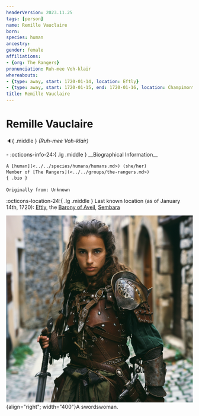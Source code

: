 ```yaml
---
headerVersion: 2023.11.25
tags: [person]
name: Remille Vauclaire
born:
species: human
ancestry:
gender: female
affiliations:
- {org: The Rangers}
pronunciation: Ruh-mee Voh-klair
whereabouts:
- {type: away, start: 1720-01-14, location: Eftly}
- {type: away, start: 1720-01-15, end: 1720-01-16, location: Champimont}
title: Remille Vauclaire
---
```

# Remille Vauclaire
:speaker:{ .middle } *(Ruh-mee Voh-klair)*  
<div class="grid cards ext-narrow-margin ext-one-column" markdown>
- :octicons-info-24:{ .lg .middle } __Biographical Information__

    A [human](<../../species/humans/humans.md>) (she/her)  
    Member of [The Rangers](<../../groups/the-rangers.md>)  
    { .bio }

    Originally from: Unknown
</div>

:octicons-location-24:{ .lg .middle } Last known location (as of January 14th, 1720): [Eftly](<../../gazetteer/greater-sembara/sembara/barony-of-aveil/eftly.md>), the [Barony of Aveil](<../../gazetteer/greater-sembara/sembara/barony-of-aveil/barony-of-aveil.md>), [Sembara](<../../gazetteer/greater-sembara/sembara/sembara.md>)


![Remille Vauclaire](../../assets/remille-vauclaire.png){align="right"; width="400"}A swordswoman. 

